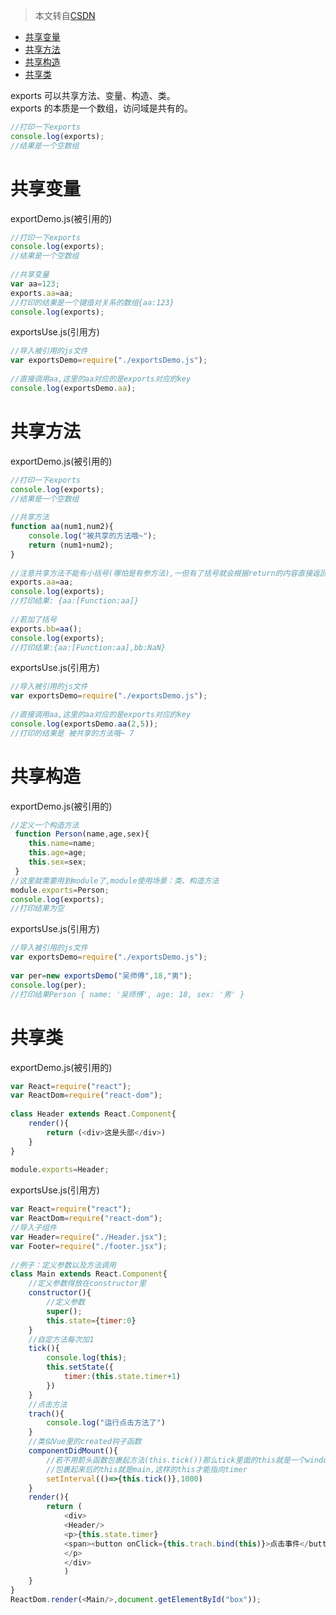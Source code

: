 > 本文转自[CSDN](https://blog.csdn.net/chijiajing/article/details/83147965)

- [共享变量](#共享变量)
- [共享方法](#共享方法)
- [共享构造](#共享构造)
- [共享类](#共享类)

exports 可以共享方法、变量、构造、类。  
exports 的本质是一个数组，访问域是共有的。

```js
//打印一下exports
console.log(exports);
//结果是一个空数组
```

共享变量
====

exportDemo.js(被引用的)

```js
//打印一下exports
console.log(exports);
//结果是一个空数组
 
//共享变量
var aa=123;
exports.aa=aa;
//打印的结果是一个键值对关系的数组{aa:123}
console.log(exports);
```

exportsUse.js(引用方)

```js
//导入被引用的js文件
var exportsDemo=require("./exportsDemo.js");
 
//直接调用aa,这里的aa对应的是exports对应的key
console.log(exportsDemo.aa);
```

共享方法
====

exportDemo.js(被引用的)

```js
//打印一下exports
console.log(exports);
//结果是一个空数组
 
//共享方法
function aa(num1,num2){
	console.log("被共享的方法哦~");
	return (num1+num2);
}
 
//注意共享方法不能有小括号(哪怕是有参方法),一但有了括号就会根据return的内容直接返回对应的值
exports.aa=aa;
console.log(exports);
//打印结果: {aa:[Function:aa]}
 
//若加了括号
exports.bb=aa();
console.log(exports);
//打印结果:{aa:[Function:aa],bb:NaN}
```

exportsUse.js(引用方)

```js
//导入被引用的js文件
var exportsDemo=require("./exportsDemo.js");
 
//直接调用aa,这里的aa对应的是exports对应的key
console.log(exportsDemo.aa(2,5));
//打印的结果是 被共享的方法哦~ 7
```

共享构造
====

exportDemo.js(被引用的)

```js
//定义一个构造方法
 function Person(name,age,sex){
 	this.name=name;
 	this.age=age;
 	this.sex=sex;
 }
//这里就需要用到module了,module使用场景：类、构造方法
module.exports=Person;
console.log(exports);
//打印结果为空
```

exportsUse.js(引用方)

```js
//导入被引用的js文件
var exportsDemo=require("./exportsDemo.js");
 
var per=new exportsDemo("吴师傅",18,"男");
console.log(per);
//打印结果Person { name: '吴师傅', age: 18, sex: '男' }
```

共享类
===

exportDemo.js(被引用的)

```js
var React=require("react");
var ReactDom=require("react-dom");
 
class Header extends React.Component{
	render(){
		return (<div>这是头部</div>)
	}
}
 
module.exports=Header;
```


exportsUse.js(引用方)

```js
var React=require("react");
var ReactDom=require("react-dom");
//导入子组件
var Header=require("./Header.jsx");
var Footer=require("./footer.jsx");
 
//例子：定义参数以及方法调用
class Main extends React.Component{
	//定义参数得放在constructor里
    constructor(){
    	//定义参数
    	super();
    	this.state={timer:0}
    }
    //自定方法每次加1
    tick(){
    	console.log(this);
    	this.setState({
    		timer:(this.state.timer+1)
    	})
    }
    //点击方法
    trach(){
        console.log("运行点击方法了")
    }
    //类似Vue里的created钩子函数
    componentDidMount(){
    	//若不用箭头函数包裹起方法(this.tick())那么tick里面的this就是一个window对象.会报错
    	//包裹起来后的this就是main,这样的this才能指向timer
    	setInterval(()=>{this.tick()},1000)
    }
	render(){
		return (
			<div>
			<Header/>
			<p>{this.state.timer}
            <span><button onClick={this.trach.bind(this)}>点击事件</button></span>
            </p>
			</div>
			)
	}
}
ReactDom.render(<Main/>,document.getElementById("box"));
```